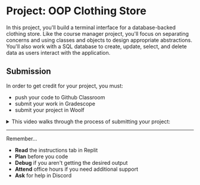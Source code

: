 # Project: OOP Clothing Store

In this project, you'll build a terminal interface for a database-backed
clothing store. Like the course manager project, you'll focus on separating
concerns and using classes and objects to design appropriate abstractions.
You'll also work with a SQL database to create, update, select, and delete data
as users interact with the application.

## Submission

In order to get credit for your project, you must:

- push your code to Github Classroom
- submit your work in Gradescope
- submit your project in Woolf

<details>
<summary>
This video walks through the process of submitting your project:
</summary>
<div style="position: relative; padding-bottom: 62.5%; height: 0;"><iframe src="https://www.loom.com/embed/b6f344e3887d46d7a63d5cafac2fc21e" frameborder="0" webkitallowfullscreen mozallowfullscreen allowfullscreen style="position: absolute; top: 0; left: 0; width: 100%; height: 100%;"></iframe></div>
</details>

---

Remember...

- **Read** the instructions tab in Replit
- **Plan** before you code
- **Debug** if you aren't getting the desired output
- **Attend** office hours if you need additional support
- **Ask** for help in Discord



